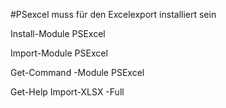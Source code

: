 #PSexcel muss für den Excelexport installiert sein

Install-Module PSExcel

Import-Module PSExcel

Get-Command -Module PSExcel

Get-Help Import-XLSX -Full
